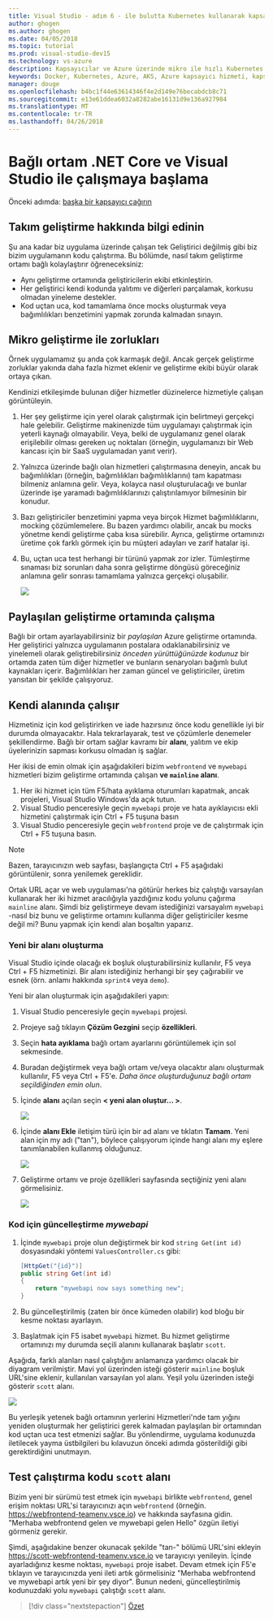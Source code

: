 ```yaml
---
title: Visual Studio - adım 6 - ile bulutta Kubernetes kullanarak kapsayıcılarla .NET Core geliştirme ortamı oluşturmak team geliştirme hakkında bilgi edinin | Microsoft Docs
author: ghogen
ms.author: ghogen
ms.date: 04/05/2018
ms.topic: tutorial
ms.prod: visual-studio-dev15
ms.technology: vs-azure
description: Kapsayıcılar ve Azure üzerinde mikro ile hızlı Kubernetes geliştirme
keywords: Docker, Kubernetes, Azure, AKS, Azure kapsayıcı hizmeti, kapsayıcıları
manager: douge
ms.openlocfilehash: b4bc1f44e63614346f4e2d149e76becabdcb8c71
ms.sourcegitcommit: e13e61ddea6032a8282abe16131d9e136a927984
ms.translationtype: MT
ms.contentlocale: tr-TR
ms.lasthandoff: 04/26/2018
---
```

# <a name="get-started-on-connected-environment-with-net-core-and-visual-studio"></a>Bağlı ortam .NET Core ve Visual Studio ile çalışmaya başlama

Önceki adımda: [başka bir kapsayıcı çağırın](get-started-netcore-visualstudio-05.md)

## <a name="learn-about-team-development"></a>Takım geliştirme hakkında bilgi edinin

Şu ana kadar biz uygulama üzerinde çalışan tek Geliştirici değilmiş gibi biz bizim uygulamanın kodu çalıştırma. Bu bölümde, nasıl takım geliştirme ortamı bağlı kolaylaştırır öğreneceksiniz:
* Aynı geliştirme ortamında geliştiricilerin ekibi etkinleştirin.
* Her geliştirici kendi kodunda yalıtımı ve diğerleri parçalamak, korkusu olmadan yineleme destekler.
* Kod uçtan uca, kod tamamlama önce mocks oluşturmak veya bağımlılıkları benzetimini yapmak zorunda kalmadan sınayın.

## <a name="challenges-with-developing-microservices"></a>Mikro geliştirme ile zorlukları
Örnek uygulamamız şu anda çok karmaşık değil. Ancak gerçek geliştirme zorluklar yakında daha fazla hizmet eklenir ve geliştirme ekibi büyür olarak ortaya çıkan.

Kendinizi etkileşimde bulunan diğer hizmetler düzinelerce hizmetiyle çalışan görüntüleyin.

1. Her şey geliştirme için yerel olarak çalıştırmak için belirtmeyi gerçekçi hale gelebilir. Geliştirme makinenizde tüm uygulamayı çalıştırmak için yeterli kaynağı olmayabilir. Veya, belki de uygulamanız genel olarak erişilebilir olması gereken uç noktaları (örneğin, uygulamanızı bir Web kancası için bir SaaS uygulamadan yanıt verir).
1. Yalnızca üzerinde bağlı olan hizmetleri çalıştırmasına deneyin, ancak bu bağımlılıkları (örneğin, bağımlılıkları bağımlılıklarını) tam kapatması bilmeniz anlamına gelir. Veya, kolayca nasıl oluşturulacağı ve bunlar üzerinde işe yaramadı bağımlılıklarınızı çalıştırılamıyor bilmesinin bir konudur.
1. Bazı geliştiriciler benzetimini yapma veya birçok Hizmet bağımlılıklarını, mocking çözümlemelere. Bu bazen yardımcı olabilir, ancak bu mocks yönetme kendi geliştirme çaba kısa sürebilir. Ayrıca, geliştirme ortamınızı üretime çok farklı görmek için bu müşteri adayları ve zarif hatalar işi.
1. Bu, uçtan uca test herhangi bir türünü yapmak zor izler. Tümleştirme sınaması biz sorunları daha sonra geliştirme döngüsü göreceğiniz anlamına gelir sonrası tamamlama yalnızca gerçekçi oluşabilir.

    ![](media/microservices-challenges.png)

## <a name="work-in-a-shared-development-environment"></a>Paylaşılan geliştirme ortamında çalışma
Bağlı bir ortam ayarlayabilirsiniz bir *paylaşılan* Azure geliştirme ortamında. Her geliştirici yalnızca uygulamanın postalara odaklanabilirsiniz ve yinelemeli olarak geliştirebilirsiniz *önceden yürüttüğünüzde kodunuz* bir ortamda zaten tüm diğer hizmetler ve bunların senaryoları bağımlı bulut kaynakları içerir. Bağımlılıkları her zaman güncel ve geliştiriciler, üretim yansıtan bir şekilde çalışıyoruz.

## <a name="work-in-your-own-space"></a>Kendi alanında çalışır
Hizmetiniz için kod geliştirirken ve iade hazırsınız önce kodu genellikle iyi bir durumda olmayacaktır. Hala tekrarlayarak, test ve çözümlerle denemeler şekillendirme. Bağlı bir ortam sağlar kavramı bir **alanı**, yalıtım ve ekip üyelerinizin sapması korkusu olmadan iş sağlar.

Her ikisi de emin olmak için aşağıdakileri bizim `webfrontend` ve `mywebapi` hizmetleri bizim geliştirme ortamında çalışan **ve `mainline` alanı**.
1. Her iki hizmet için tüm F5/hata ayıklama oturumları kapatmak, ancak projeleri, Visual Studio Windows'da açık tutun.
2. Visual Studio penceresiyle geçin `mywebapi` proje ve hata ayıklayıcısı ekli hizmetini çalıştırmak için Ctrl + F5 tuşuna basın
3. Visual Studio penceresiyle geçin `webfrontend` proje ve de çalıştırmak için Ctrl + F5 tuşuna basın.

> [!Note]
Bazen, tarayıcınızın web sayfası, başlangıçta Ctrl + F5 aşağıdaki görüntülenir, sonra yenilemek gereklidir.

Ortak URL açar ve web uygulaması'na götürür herkes biz çalıştığı varsayılan kullanarak her iki hizmet aracılığıyla yazdığınız kodu yolunu çağırma `mainline` alanı. Şimdi biz geliştirmeye devam istediğinizi varsayalım `mywebapi` -nasıl biz bunu ve geliştirme ortamını kullanma diğer geliştiriciler kesme değil mi? Bunu yapmak için kendi alan boşaltın yaparız.

### <a name="create-a-new-space"></a>Yeni bir alanı oluşturma
Visual Studio içinde olacağı ek boşluk oluşturabilirsiniz kullanılır, F5 veya Ctrl + F5 hizmetinizi. Bir alanı istediğiniz herhangi bir şey çağırabilir ve esnek (örn. anlamı hakkında `sprint4` veya `demo`).

Yeni bir alan oluşturmak için aşağıdakileri yapın:
1. Visual Studio penceresiyle geçin `mywebapi` projesi.
2. Projeye sağ tıklayın **Çözüm Gezgini** seçip **özellikleri**.
3. Seçin **hata ayıklama** bağlı ortam ayarlarını görüntülemek için sol sekmesinde.
4. Buradan değiştirmek veya bağlı ortam ve/veya olacaktır alanı oluşturmak kullanılır, F5 veya Ctrl + F5'e. *Daha önce oluşturduğunuz bağlı ortam seçildiğinden emin olun*.
5. İçinde **alanı** açılan seçin **< yeni alan oluştur... >**.

    ![](images/Settings.png)

6. İçinde **alanı Ekle** iletişim türü için bir ad alanı ve tıklatın **Tamam**. Yeni alan için my adı ("tan"), böylece çalışıyorum içinde hangi alanı my eşlere tanımlanabilen kullanmış olduğunuz.

    ![](images/AddSpace.png)

7. Geliştirme ortamı ve proje özellikleri sayfasında seçtiğiniz yeni alanı görmelisiniz.

    ![](images/Settings2.png)

### <a name="update-code-for-mywebapi"></a>Kod için güncelleştirme *mywebapi*

1. İçinde `mywebapi` proje olun değiştirmek bir kod `string Get(int id)` dosyasındaki yöntemi `ValuesController.cs` gibi:
 
    ```csharp
    [HttpGet("{id}")]
    public string Get(int id)
    {
        return "mywebapi now says something new";
    }
    ```

2. Bu güncelleştirilmiş (zaten bir önce kümeden olabilir) kod bloğu bir kesme noktası ayarlayın.
3. Başlatmak için F5 isabet `mywebapi` hizmet. Bu hizmet geliştirme ortamınızı my durumda seçili alanını kullanarak başlatır `scott`.

Aşağıda, farklı alanları nasıl çalıştığını anlamanıza yardımcı olacak bir diyagram verilmiştir. Mavi yol üzerinden isteği gösterir `mainline` boşluk URL'sine eklenir, kullanılan varsayılan yol alanı. Yeşil yolu üzerinden isteği gösterir `scott` alanı.

![](media/Space-Routing.png)

Bu yerleşik yetenek bağlı ortamının yerlerini Hizmetleri'nde tam yığını yeniden oluşturmak her geliştirici gerek kalmadan paylaşılan bir ortamından kod uçtan uca test etmenizi sağlar. Bu yönlendirme, uygulama kodunuzda iletilecek yayma üstbilgileri bu kılavuzun önceki adımda gösterildiği gibi gerektirdiğini unutmayın.

## <a name="test-code-running-in-the-scott-space"></a>Test çalıştırma kodu `scott` alanı
Bizim yeni bir sürümü test etmek için `mywebapi` birlikte `webfrontend`, genel erişim noktası URL'si tarayıcınızı açın `webfrontend` (örneğin. https://webfrontend-teamenv.vsce.io) ve hakkında sayfasına gidin. "Merhaba webfrontend gelen ve mywebapi gelen Hello" özgün iletiyi görmeniz gerekir.

Şimdi, aşağıdakine benzer okunacak şekilde "tan-" bölümü URL'sini ekleyin https://scott-webfrontend-teamenv.vsce.io ve tarayıcıyı yenileyin. İçinde ayarladığınız kesme noktası, `mywebapi` proje isabet. Devam etmek için F5'e tıklayın ve tarayıcınızda yeni ileti artık görmelisiniz "Merhaba webfrontend ve mywebapi artık yeni bir şey diyor". Bunun nedeni, güncelleştirilmiş kodunuzdaki yolu `mywebapi` çalıştığı `scott` alanı.

> [!div class="nextstepaction"]
> [Özet](get-started-netcore-visualstudio-07.md)